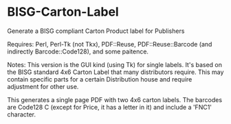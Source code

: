 # BISG-Carton-Label
Generate a BISG compliant Carton Product label for Publishers

Requires: 
 Perl, Perl-Tk (not Tkx), PDF::Reuse, PDF::Reuse::Barcode (and indirectly Barcode::Code128), and some paitence.
 
Notes:
 This version is the GUI kind (using Tk) for single labels.  It's based on the BISG standard 4x6 Carton Label that many distributors require.  This may contain specific parts for a certain Distribution house and require adjustment for other use.
 
This generates a single page PDF with two 4x6 carton labels.  The barcodes are Code128 C (except for Price, it has a letter in it) and include a 'FNC1' character.
